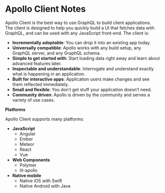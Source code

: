 # Apollo Client Notes

Apollo Client is the best way to use GraphQL to build client applications.  The
client is designed to help you quickly build a UI that fetches data with
GraphQL, and can be used with any JavaScript front-end.  The client is:

- **Incrementally adoptable**: You can drop it into an existing app today.
- **Universally compatible**: Apollo works with any build setup, any GraphQL
  server, and any GraphQL schema.
- **Simple to get started with**: Start loading data right away and learn about
  advanced features later.
- **Inspectable and understandable**: Interrogate and understand exactly what is
  happening in an application.
- **Built for interactive apps**: Application users make changes and see them
  reflected immediately.
- **Small and flexible**: You don’t get stuff your application doesn’t need.
- **Community driven**: Apollo is driven by the community and serves a variety
  of use cases.

**Platforms**

Apollo Client supports many platforms:

- **JavaScript**
  + Angular
  + Ember
  + Meteor
  + React
  + Vue
- **Web Components**
  + Polymer
  + lit-apollo
- **Native mobile**
  + Native iOS with Swift
  + Native Android with Java
